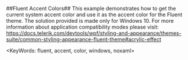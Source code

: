 ##Fluent Accent Colors##
This example demonstrates how to get the current system accent color and use it as the accent color for the Fluent theme. 
The solution provided is made only for Windows 10. For more information about application compatibility modes please visit:
https://docs.telerik.com/devtools/wpf/styling-and-appearance/themes-suite/common-styling-appearance-fluent-theme#acrylic-effect

<KeyWords: fluent, accent, color, windows, noxaml>